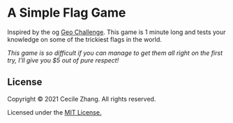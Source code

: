 # A Simple Flag Game

<p>Inspired by the og <a href="https://www.facebook.com/geochallenge/">Geo Challenge</a>. This game is 1 minute long and tests your knowledge on some of the trickiest flags in the world. 
<p><i>This game is so difficult if you can manage to get them all right on the first try, I'll give you $5 out of pure respect!</i></p>

<h2>License</h2>

<p>Copyright &copy; 2021 Cecile Zhang. All rights reserved.</p>

<p>Licensed under the <a href="./LICENSE.ME">MIT License.</a></p>